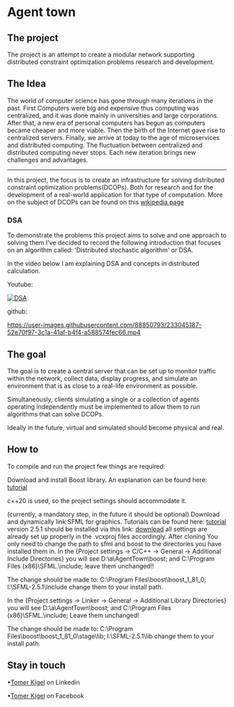 <h1>Agent town</h1>

<h2>The project</h2>
The project is an attempt to create a modular network supporting distributed constraint optimization problems research and development.

<h2>The Idea</h2>
The world of computer science has gone through many iterations in the past. First Computers were big and expensive thus computing was centralized,
and it was done mainly in universities and large corporations.
After that, a new era of personal computers has begun as computers became cheaper and more viable. Then the birth of the Internet gave rise to 
centralized servers. Finally, we arrive at today to the age of microservices and distributed computing. 
The fluctuation between centralized and distributed computing never stops. Each new iteration brings new challenges and advantages.

---

In this project, the focus is to create an infrastructure for solving distributed constraint optimization problems(DCOPs). 
Both for research and for the development of a real-world application for that type of computation.
More on the subject of DCOPs can be found on this [wikipedia page](https://en.wikipedia.org/wiki/Distributed_constraint_optimization)

<h3>DSA</h3>
To demonstrate the problems this project aims to solve and one approach to solving them I've decided to record the following introduction
that focuses on an algorithm called: 'Distributed stochastic algorithm' or DSA.

In the video below I am explaining DSA and concepts in distributed calculation.

Youtube:

[![DSA](https://img.youtube.com/vi/8pCxg9HOu_M/0.jpg)](https://www.youtube.com/watch?v=8pCxg9HOu_M)

github:

https://user-images.githubusercontent.com/88850793/233045187-52e70f97-3c1a-41af-b4f4-a588574fec66.mp4


<h2>The goal</h2>

The goal is to create a central server that can be set up to monitor traffic within the network, collect data, display progress, and simulate an environment 
that is as close to a real-life environment as possible.

Simultaneously, clients simulating a single or a collection of agents operating independently must be implemented to allow them to run algorithms that can solve DCOPs.

Ideally in the future, virtual and simulated should become physical and real.

<h2>How to</h2>

To compile and run the project few things are required:

Download and install Boost library. An explanation can be found here: [tutorial](https://www.boost.org/doc/libs/1_82_0/more/getting_started/windows.html)

c++20 is used, so the project settings should accommodate it.

(currently, a mandatory step, in the future it should be optional) Download and dynamically link SFML for graphics. Tutorials can be found here: [tutorial](https://www.sfml-dev.org/tutorials/2.5/)
version 2.5.1 should be installed via this link: [download](https://www.sfml-dev.org/download/sfml/2.5.1/)
all settings are already set up properly in the .vcxproj files accordingly. After cloning You only need to change the path to sfml and boost
to the directories you have installed them in.
In the {Project settings -> C/C++ -> General -> Additional Include Directories} you will see 
D:\a\AgentTown\boost;
and C:\Program Files (x86)\SFML\.\include;
leave them unchanged!!

The change should be made to:
C:\Program Files\boost\boost_1_81_0\;
I:\SFML-2.5.1\Include
change them to your install path.


In the {Project settings -> Linker -> General -> Additional Library Directories} you will see 
D:\a\AgentTown\boost;
and C:\Program Files (x86)\SFML\.\include;
Leave them unchanged!

The change should be made to:
C:\Program Files\boost\boost_1_81_0\stage\lib;
I:\SFML-2.5.1\lib
change them to your install path.


<h2>Stay in touch</h2>

•[Tomer Kigel](https://www.linkedin.com/in/tomer-kigel/ "Tomer Kigel") on Linkedin

•[Tomer Kigel](https://www.facebook.com/suminona.a) on Facebook
